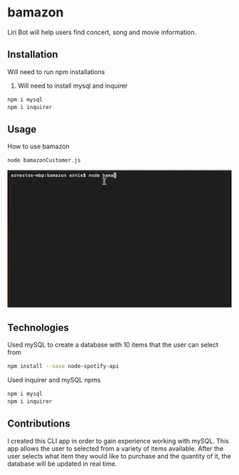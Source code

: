 # bamazon
Liri Bot will help users find concert, song and movie information. 
## Installation
Will need to run npm installations 
1. Will need to install mysql and inquirer
```bash
npm i mysql
npm i inquirer
```

## Usage
How to use bamazon
```bash
node bamazonCustomer.js
```
![](bamazon.gif)


## Technologies
Used mySQL to create a database with 10 items that the user can select from
```bash
npm install --save node-spotify-api
```
Used inquirer and mySQL npms
```bash
npm i mysql
npm i inquirer
```

## Contributions
I created this CLI app in order to gain experience working with mySQL. This app allows the user to selected from a variety of items available. After the user selects what item they would like to purchase and the quantity of it, the database will be updated in real time.


